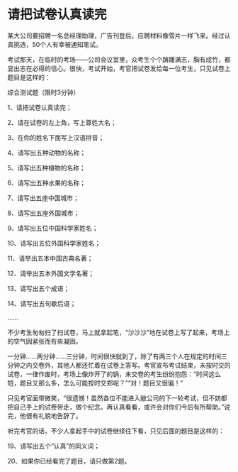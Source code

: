 # 请把试卷认真读完

某大公司要招聘一名总经理助理，广告刊登后，应聘材料像雪片一样飞来。经过认真挑选，50个人有幸被通知笔试。 

考试那天，在临时的考场——公司会议室里，众考生个个踌躇满志，胸有成竹，都显出志在必得的信心。很快，考试开始，考官把试卷发给每一位考生，只见试卷上题目是这样的： 

综合测试题（限时3分钟） 

1、请把试卷认真读完； 

2、请在试卷的左上角，写上尊姓大名； 

3、在你的姓名下面写上汉语拼音； 

4、请写出五种动物的名称； 

5、请写出五种植物的名称； 

6、请写出五种水果的名称； 

7、请写出五座中国城市； 

8、请写出五座外国城市； 

9、请写出五位中国科学家姓名； 

10、请写出五位外国科学家姓名； 

11、请举出五本中国古典名著； 

12、请举出五本外国文学名著； 

13、请写出五个成语； 

14、请写出五句歇后语； 

…… 

不少考生匆匆扫了扫试卷，马上就拿起笔，“沙沙沙”地在试卷上写了起来，考场上的空气因紧张而有些凝固。 

一分钟……两分钟……三分钟，时间很快就到了，除了有两三个人在规定的时间三分钟之内交卷外，其他人都还忙着在试卷上答写。考官宣布考试结束，未按时交的试卷，一律作废时，考场上像炸开了的锅，未交卷的考生纷纷抱怨：“时间这么短，题目又那么多，怎么可能按时交郑呢？”“对！题目又很偏！” 

只见考官面带微笑，“很遗憾！虽然各位不能进入敝公司的下一轮考试，但不妨都把自己手上的试卷带走，做个纪念。再认真看看，或许会对你们今后有所帮助。”说完，他很有礼貌地告辞了。 

听完考官的话，不少人拿起手中的试卷继续往下看，只见后面的题目是这样的： 

19、请写出五个“认真”的同义词； 

20、如果你已经看完了题目，请只做第2题。
 